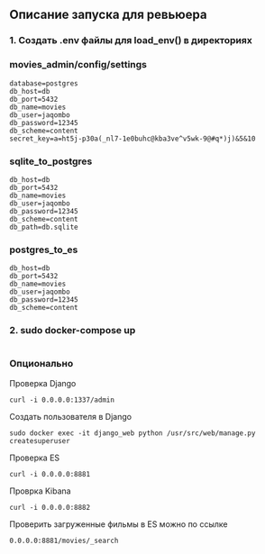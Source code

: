 ## Описание запуска для ревьюера
### 1. Создать .env файлы для load_env() в директориях 


### movies_admin/config/settings 
    database=postgres
    db_host=db
    db_port=5432
    db_name=movies
    db_user=jaqombo
    db_password=12345
    db_scheme=content
    secret_key=a=ht5j-p30a(_nl7-1e0buhc@kba3ve^v5wk-9@#q*)j)&5&10
    
### sqlite_to_postgres
    db_host=db 
    db_port=5432 
    db_name=movies 
    db_user=jaqombo
    db_password=12345 
    db_scheme=content 
    db_path=db.sqlite 
       
### postgres_to_es
    db_host=db
    db_port=5432
    db_name=movies
    db_user=jaqombo
    db_password=12345
    db_scheme=content
    
### 2. sudo docker-compose up 

#

### Опционально
 
Проверка Django

    curl -i 0.0.0.0:1337/admin
    
Создать пользователя в Django
    
    sudo docker exec -it django_web python /usr/src/web/manage.py createsuperuser

Проверка ES

    curl -i 0.0.0.0:8881

Проврка Kibana
    
    curl -i 0.0.0.0:8882

Проверить загруженные фильмы в ES можно по ссылке
    
    0.0.0.0:8881/movies/_search
